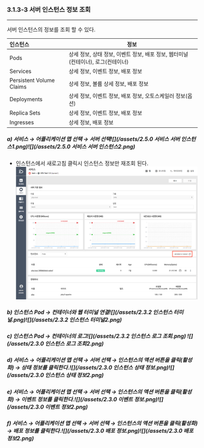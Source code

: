 ### 3.1.3-3 서버 인스턴스 정보 조회

---

서버 인스턴스의 정보를 조회 할 수 있다.

| **인스턴스** | **정보** |
| :--- | --- |
| Pods | 상세 정보, 상태 정보, 이벤트 정보, 배포 정보, 웹터미널\(컨테이너\), 로그\(컨테이너\) |
| Services | 상세 정보, 이벤트 정보, 배포 정보 |
| Persistent Volume Claims | 상세 정보, 볼륨 상세 정보, 배포 정보 |
| Deployments | 상세 정보, 이벤트 정보, 배포 정보, 오토스케일러 정보\(옵션\) |
| Replica Sets | 상세 정보, 이벤트 정보, 배포 정보 |
| Ingresses | 상세 정보, 배포 정보 |

##### a\) 서비스 → 어플리케이션 맵 선택 → 서버 선택![](/assets/2.5.0 서비스 서버 인스턴스1.png)![](/assets/2.5.0 서비스 서버 인스턴스2.png)
* 인스턴스에서 새로고침 클릭시 인스턴스 정보만 재조회 된다.
![](/assets/KR/2.5.4/3.1.3-3_3.png)


##### b\) 인스턴스 Pod → 컨테이너와 웹 터미널 연결![](/assets/2.3.2 인스턴스 터미널.png)![](/assets/2.3.2 인스턴스 터미널2.png)

##### c\) 인스턴스 Pod → 컨테이너의 로그![](/assets/2.3.2 인스턴스 로그 조회.png) ![](/assets/2.3.0 인스턴스 로그 조회2.png)

##### d\) 서비스 → 어플리케이션 맵 선택 → 서버 선택 → 인스턴스의 액션 버튼을 클릭\(활성화\) → 상태 정보를 클릭한다.![](/assets/2.3.0 인스턴스 상태 정보.png)![](/assets/2.3.0 인스턴스 상태 정보2.png)

##### e\) 서비스 → 어플리케이션 맵 선택 → 서버 선택 → 인스턴스의 액션 버튼을 클릭\(활성화\) → 이벤트 정보를 클릭한다.![](/assets/2.3.0 이벤트 정보.png)![](/assets/2.3.0 이벤트 정보2.png)

##### f\) 서비스 → 어플리케이션 맵 선택 → 서버 선택 → 인스턴스의 액션 버튼을 클릭\(활성화\) → 배포 정보를 클릭한다.![](/assets/2.3.0 배포 정보.png)![](/assets/2.3.0 배포 정보2.png)



